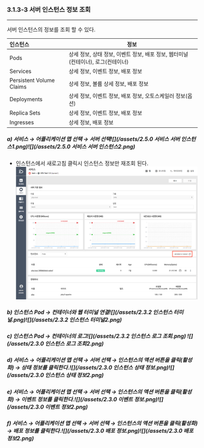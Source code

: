 ### 3.1.3-3 서버 인스턴스 정보 조회

---

서버 인스턴스의 정보를 조회 할 수 있다.

| **인스턴스** | **정보** |
| :--- | --- |
| Pods | 상세 정보, 상태 정보, 이벤트 정보, 배포 정보, 웹터미널\(컨테이너\), 로그\(컨테이너\) |
| Services | 상세 정보, 이벤트 정보, 배포 정보 |
| Persistent Volume Claims | 상세 정보, 볼륨 상세 정보, 배포 정보 |
| Deployments | 상세 정보, 이벤트 정보, 배포 정보, 오토스케일러 정보\(옵션\) |
| Replica Sets | 상세 정보, 이벤트 정보, 배포 정보 |
| Ingresses | 상세 정보, 배포 정보 |

##### a\) 서비스 → 어플리케이션 맵 선택 → 서버 선택![](/assets/2.5.0 서비스 서버 인스턴스1.png)![](/assets/2.5.0 서비스 서버 인스턴스2.png)
* 인스턴스에서 새로고침 클릭시 인스턴스 정보만 재조회 된다.
![](/assets/KR/2.5.4/3.1.3-3_3.png)


##### b\) 인스턴스 Pod → 컨테이너와 웹 터미널 연결![](/assets/2.3.2 인스턴스 터미널.png)![](/assets/2.3.2 인스턴스 터미널2.png)

##### c\) 인스턴스 Pod → 컨테이너의 로그![](/assets/2.3.2 인스턴스 로그 조회.png) ![](/assets/2.3.0 인스턴스 로그 조회2.png)

##### d\) 서비스 → 어플리케이션 맵 선택 → 서버 선택 → 인스턴스의 액션 버튼을 클릭\(활성화\) → 상태 정보를 클릭한다.![](/assets/2.3.0 인스턴스 상태 정보.png)![](/assets/2.3.0 인스턴스 상태 정보2.png)

##### e\) 서비스 → 어플리케이션 맵 선택 → 서버 선택 → 인스턴스의 액션 버튼을 클릭\(활성화\) → 이벤트 정보를 클릭한다.![](/assets/2.3.0 이벤트 정보.png)![](/assets/2.3.0 이벤트 정보2.png)

##### f\) 서비스 → 어플리케이션 맵 선택 → 서버 선택 → 인스턴스의 액션 버튼을 클릭\(활성화\) → 배포 정보를 클릭한다.![](/assets/2.3.0 배포 정보.png)![](/assets/2.3.0 배포 정보2.png)



